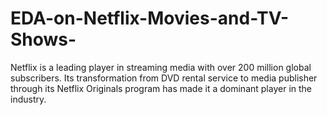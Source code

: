 # EDA-on-Netflix-Movies-and-TV-Shows-
Netflix is a leading player in streaming media with over 200 million global subscribers. Its transformation from DVD rental service to media publisher through its Netflix Originals program has made it a dominant player in the industry.
